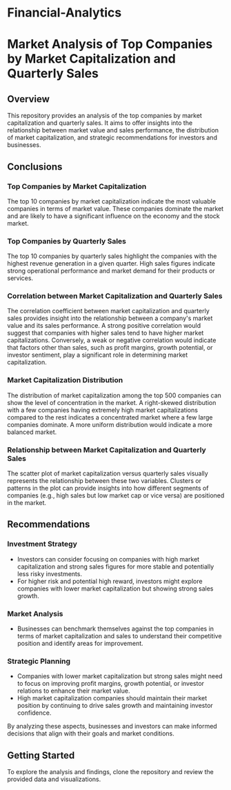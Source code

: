 # Financial-Analytics


# Market Analysis of Top Companies by Market Capitalization and Quarterly Sales

## Overview

This repository provides an analysis of the top companies by market capitalization and quarterly sales. It aims to offer insights into the relationship between market value and sales performance, the distribution of market capitalization, and strategic recommendations for investors and businesses.

## Conclusions

### Top Companies by Market Capitalization
The top 10 companies by market capitalization indicate the most valuable companies in terms of market value. These companies dominate the market and are likely to have a significant influence on the economy and the stock market.

### Top Companies by Quarterly Sales
The top 10 companies by quarterly sales highlight the companies with the highest revenue generation in a given quarter. High sales figures indicate strong operational performance and market demand for their products or services.

### Correlation between Market Capitalization and Quarterly Sales
The correlation coefficient between market capitalization and quarterly sales provides insight into the relationship between a company's market value and its sales performance. A strong positive correlation would suggest that companies with higher sales tend to have higher market capitalizations. Conversely, a weak or negative correlation would indicate that factors other than sales, such as profit margins, growth potential, or investor sentiment, play a significant role in determining market capitalization.

### Market Capitalization Distribution
The distribution of market capitalization among the top 500 companies can show the level of concentration in the market. A right-skewed distribution with a few companies having extremely high market capitalizations compared to the rest indicates a concentrated market where a few large companies dominate. A more uniform distribution would indicate a more balanced market.

### Relationship between Market Capitalization and Quarterly Sales
The scatter plot of market capitalization versus quarterly sales visually represents the relationship between these two variables. Clusters or patterns in the plot can provide insights into how different segments of companies (e.g., high sales but low market cap or vice versa) are positioned in the market.

## Recommendations

### Investment Strategy
- Investors can consider focusing on companies with high market capitalization and strong sales figures for more stable and potentially less risky investments.
- For higher risk and potential high reward, investors might explore companies with lower market capitalization but showing strong sales growth.

### Market Analysis
- Businesses can benchmark themselves against the top companies in terms of market capitalization and sales to understand their competitive position and identify areas for improvement.

### Strategic Planning
- Companies with lower market capitalization but strong sales might need to focus on improving profit margins, growth potential, or investor relations to enhance their market value.
- High market capitalization companies should maintain their market position by continuing to drive sales growth and maintaining investor confidence.

By analyzing these aspects, businesses and investors can make informed decisions that align with their goals and market conditions.

## Getting Started

To explore the analysis and findings, clone the repository and review the provided data and visualizations.
